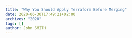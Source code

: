 ```yaml
---
title: "Why You Should Apply Terraform Before Merging"
date: 2020-06-30T17:49:21+02:00
archives: "2020"
tags: []
author: John SMITH
---
```


